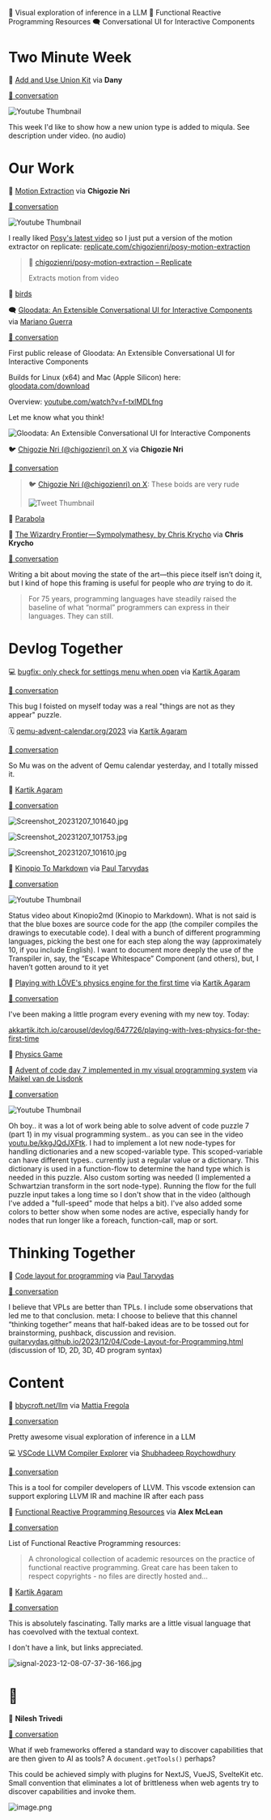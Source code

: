 <!--
.. title: Future of Coding Weekly 2023/12 Week 2
.. slug: future-of-coding-weekly-202312-week-2
.. date: 2023-12-10 21:54:29 UTC+01:00
.. tags: 
.. category: 
.. link: 
.. description: 
.. type: text
-->

🤖 Visual exploration of inference in a LLM 📑 Functional Reactive Programming Resources 🗨️ Conversational UI for Interactive Components 

# Two Minute Week

🎥 [Add and Use Union Kit](https://youtu.be/zQY50vhMex0) via **Dany**

[🧵 conversation](https://history.futureofcoding.org/history/weekly/2023/12/W2/two-minute-week.html#2023-12-07T16:02:08.378Z)

![Youtube Thumbnail](https://img.youtube.com/vi/zQY50vhMex0/hqdefault.jpg)

This week I'd like to show how a new union type is added to miqula. See description under video. (no audio) 

# Our Work

🎥 [Motion Extraction](https://www.youtube.com/watch?v=NSS6yAMZF78) via **Chigozie Nri**

[🧵 conversation](https://history.futureofcoding.org/history/weekly/2023/12/W2/share-your-work.html#2023-12-05T22:16:07.402Z)

![Youtube Thumbnail](https://img.youtube.com/vi/NSS6yAMZF78/hqdefault.jpg)

I really liked [Posy's latest video](https://www.youtube.com/watch?v=NSS6yAMZF78) so I just put a version of the motion extractor on replicate: [replicate.com/chigozienri/posy-motion-extraction](https://replicate.com/chigozienri/posy-motion-extraction)

> 📝 [chigozienri/posy-motion-extraction – Replicate](https://replicate.com/chigozienri/posy-motion-extraction)
>
>Extracts motion from video

🎥 [birds](http://history.futureofcoding.org/history/msg_files/F06/F069G4R7KK2.mp4)

🗨️ [Gloodata: An Extensible Conversational UI for Interactive Components](https://gloodata.com/download/) via [Mariano Guerra](https://twitter.com/warianoguerra)

[🧵 conversation](https://history.futureofcoding.org/history/weekly/2023/12/W2/share-your-work.html#2023-12-07T16:43:56.667Z)

First public release of Gloodata: An Extensible Conversational UI for Interactive Components



Builds for Linux (x64) and Mac (Apple Silicon) here: [gloodata.com/download](https://gloodata.com/download/)



Overview: [youtube.com/watch?v=f-txlMDLfng](https://www.youtube.com/watch?v=f-txlMDLfng)



Let me know what you think!

![Gloodata: An Extensible Conversational UI for Interactive Components](https://i.ytimg.com/vi/f-txlMDLfng/hqdefault.jpg)


🐦 [Chigozie Nri (@chigozienri) on X](https://twitter.com/chigozienri/status/1733142785975345190) via **Chigozie Nri**

[🧵 conversation](https://history.futureofcoding.org/history/weekly/2023/12/W2/share-your-work.html#2023-12-08T15:14:44.658Z)


> 🐦 [Chigozie Nri (@chigozienri) on X](https://twitter.com/chigozienri/status/1733142785975345190): These boids are very rude
> 
> ![Tweet Thumbnail](https://pbs.twimg.com/ext_tw_video_thumb/1733142575807180800/pu/img/s0_HYaM2dtxkXZhr.jpg:large)

🎥 [Parabola](http://history.futureofcoding.org/history/msg_files/F06/F068W5FTC4X.mp4)

📝 [The Wizardry Frontier — Sympolymathesy, by Chris Krycho](https://v5.chriskrycho.com/journal/wizardry-frontier/) via **Chris Krycho**

[🧵 conversation](https://history.futureofcoding.org/history/weekly/2023/12/W2/share-your-work.html#2023-12-08T16:05:54.300Z)

Writing a bit about moving the state of the art—this piece itself isn’t doing it, but I kind of hope this framing is useful for people who  _are_  trying to do it. 

>For 75 years, programming languages have steadily raised the baseline of what “normal” programmers can express in their languages. They can still.

# Devlog Together

💻 [bugfix: only check for settings menu when open](https://git.sr.ht/~akkartik/carousel.love/commit/42cc608d06821) via [Kartik Agaram](http://akkartik.name/about)

[🧵 conversation](https://history.futureofcoding.org/history/weekly/2023/12/W2/devlog-together.html#2023-12-04T00:13:30.211Z)

This bug I foisted on myself today was a real "things are not as they appear" puzzle.

🗓️ [qemu-advent-calendar.org/2023](http://qemu-advent-calendar.org/2023/) via [Kartik Agaram](http://akkartik.name/about)

[🧵 conversation](https://history.futureofcoding.org/history/weekly/2023/12/W2/devlog-together.html#2023-12-06T03:11:38.244Z)

So Mu was on the advent of Qemu calendar yesterday, and I totally missed it.

💬 [Kartik Agaram](http://akkartik.name/about)

[🧵 conversation](https://history.futureofcoding.org/history/weekly/2023/12/W2/devlog-together.html#2023-12-07T18:24:49.059Z)



![Screenshot_20231207_101640.jpg](http://history.futureofcoding.org/history/msg_files/F06/F068R31BJFR.jpg)

![Screenshot_20231207_101753.jpg](http://history.futureofcoding.org/history/msg_files/F06/F0692LXSHSR.jpg)

![Screenshot_20231207_101610.jpg](http://history.futureofcoding.org/history/msg_files/F06/F069J83US81.jpg)


🎥 [Kinopio To Markdown](https://youtu.be/_QJmKjcK0Mk) via [Paul Tarvydas](https://guitarvydas.github.io/2021/09/23/Manifesto.html)

[🧵 conversation](https://history.futureofcoding.org/history/weekly/2023/12/W2/devlog-together.html#2023-12-08T10:18:45.520Z)

![Youtube Thumbnail](https://img.youtube.com/vi/_QJmKjcK0Mk/hqdefault.jpg)

Status video about Kinopio2md (Kinopio to Markdown). What is not said is that the blue boxes are source code for the app (the compiler compiles the drawings to executable code).  I deal with a bunch of different programming languages, picking the best one for each step along the way (approximately 10, if you include English). I want to document more deeply the use of the Transpiler in, say, the “Escape Whitespace” Component (and others), but, I haven’t gotten around to it yet


🫶 [Playing with LÖVE's physics engine for the first time](https://akkartik.itch.io/carousel/devlog/647726/playing-with-lves-physics-for-the-first-time) via [Kartik Agaram](http://akkartik.name/about)

[🧵 conversation](https://history.futureofcoding.org/history/weekly/2023/12/W2/devlog-together.html#2023-12-09T03:39:27.782Z)

I've been making a little program every evening with my new toy. Today:

[akkartik.itch.io/carousel/devlog/647726/playing-with-lves-physics-for-the-first-time](https://akkartik.itch.io/carousel/devlog/647726/playing-with-lves-physics-for-the-first-time)

🎥 [Physics Game](http://history.futureofcoding.org/history/msg_files/F06/F069AJ092DT.webm)


🎥 [Advent of code day 7 implemented in my visual programming system](https://youtu.be/kkgJQdJXFtk) via [Maikel van de Lisdonk](https://www.devhelpr.com/)

[🧵 conversation](https://history.futureofcoding.org/history/weekly/2023/12/W2/devlog-together.html#2023-12-10T09:19:34.640Z)

![Youtube Thumbnail](https://img.youtube.com/vi/kkgJQdJXFtk/hqdefault.jpg)

Oh boy.. it was a lot of work being able to solve advent of code puzzle 7 (part 1) in my visual programming system.. as you can see in the video [youtu.be/kkgJQdJXFtk](https://youtu.be/kkgJQdJXFtk). I had to implement a lot new node-types for handling dictionaries and a new scoped-variable type. This scoped-variable can have different types.. currently just a regular value or a dictionary. This dictionary is used in a function-flow to determine the hand type which is needed in this puzzle. Also custom sorting was needed (I implemented a Schwartzian transform in the sort node-type). Running the flow for the full puzzle input takes a long time so I don't show that in the video (although I've added a "full-speed" mode that helps a bit). I've also added some colors to better show when some nodes are active, especially handy for nodes that run longer like a foreach, function-call, map or sort.

# Thinking Together

📝 [Code layout for programming](https://guitarvydas.github.io/2023/12/04/Code-Layout-for-Programming.html) via [Paul Tarvydas](https://guitarvydas.github.io/2021/09/23/Manifesto.html)

[🧵 conversation](https://history.futureofcoding.org/history/weekly/2023/12/W2/thinking-together.html#2023-12-08T09:59:26.919Z)

I believe that VPLs are better than TPLs.  I include some observations that led me to that conclusion.  meta: I choose to believe that this channel “thinking together” means that half-baked ideas are to be tossed out for brainstorming, pushback, discussion and revision.  [guitarvydas.github.io/2023/12/04/Code-Layout-for-Programming.html](https://guitarvydas.github.io/2023/12/04/Code-Layout-for-Programming.html) (discussion of 1D, 2D, 3D, 4D program syntax)

# Content

🤖 [bbycroft.net/llm](https://bbycroft.net/llm) via [Mattia Fregola](https://twitter.com/MattiaFregola)

[🧵 conversation](https://history.futureofcoding.org/history/weekly/2023/12/W2/linking-together.html#2023-12-04T03:21:56.892Z)

Pretty awesome visual exploration of inference in a LLM

💻 [VSCode LLVM Compiler Explorer](https://github.com/sunxfancy/vscode-llvm) via [Shubhadeep Roychowdhury](https://github.com/rcshubhadeep)

[🧵 conversation](https://history.futureofcoding.org/history/weekly/2023/12/W2/linking-together.html#2023-12-04T12:27:53.352Z)

This is a tool for compiler developers of LLVM. This vscode extension can support exploring LLVM IR and machine IR after each pass 

📑 [Functional Reactive Programming Resources](https://gitlab.com/andersyr/frp-resources/-/blob/main/frp-resources-page.md) via **Alex McLean**

[🧵 conversation](https://history.futureofcoding.org/history/weekly/2023/12/W2/linking-together.html#2023-12-05T12:29:33.232Z)

List of Functional Reactive Programming resources:

>A chronological collection of academic resources on the practice of functional reactive programming. Great care has been taken to respect copyrights - no files are directly hosted and...

💬 [Kartik Agaram](http://akkartik.name/about)

[🧵 conversation](https://history.futureofcoding.org/history/weekly/2023/12/W2/linking-together.html#2023-12-08T15:59:45.945Z)

This is absolutely fascinating. Tally marks are a little visual language that has coevolved with the textual context.



I don't have a link, but links appreciated.

![signal-2023-12-08-07-37-36-166.jpg](http://history.futureofcoding.org/history/msg_files/F06/F068WCQ8K55.jpg)



# 🤖

💬 **Nilesh Trivedi**

[🧵 conversation](https://history.futureofcoding.org/history/weekly/2023/12/W2/of-ai.html#2023-12-04T08:03:22.851Z)

What if web frameworks offered a standard way to discover capabilities that are then given to AI as tools? A  `document.getTools()`  perhaps?

This could be achieved simply with plugins for NextJS, VueJS, SvelteKit etc. Small convention that eliminates a lot of brittleness when web agents try to discover capabilities and invoke them.

![image.png](http://history.futureofcoding.org/history/msg_files/F06/F068U7Q1S0Z.png)

